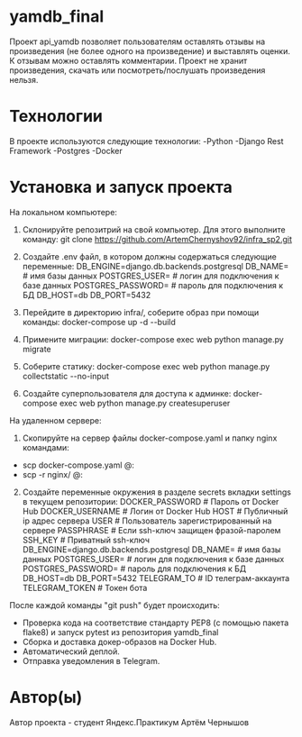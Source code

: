 # yamdb_final

Проект api_yamdb позволяет пользователям оставлять отзывы на произведения (не более одного на произведение) и выставлять оценки.
К отзывам можно оставлять комментарии.
Проект не хранит произведения, скачать или посмотреть/послушать произведения нельзя.

# Технологии

В проекте используются следующие технологии:
-Python
-Django Rest Framework
-Postgres
-Docker

# Установка и запуск проекта
 На локальном компьютере:
 1. Склонируйте репозитрий на свой компьютер. Для этого выполните команду:
  git clone https://github.com/ArtemChernyshov92/infra_sp2.git
 2. Создайте .env файл, в котором должны содержаться следующие переменные:
  DB_ENGINE=django.db.backends.postgresql
  DB_NAME= # имя базы данных
  POSTGRES_USER= # логин для подключения к базе данных
  POSTGRES_PASSWORD= # пароль для подключения к БД
  DB_HOST=db
  DB_PORT=5432

 3. Перейдите в директорию infra/, соберите образ при помощи команды:
  docker-compose up -d --build
 4. Примените миграции:
  docker-compose exec web python manage.py migrate
 5. Соберите статику:
  docker-compose exec web python manage.py collectstatic --no-input
 6. Создайте суперпользователя для доступа к админке:
  docker-compose exec web python manage.py createsuperuser

На удаленном сервере:
 1. Cкопируйте на сервер файлы docker-compose.yaml и папку nginx командами:
 - scp docker-compose.yaml  <user>@<server-ip>:
 - scp -r nginx/ <user>@<server-ip>:

 2. Создайте переменные окружения в разделе secrets вкладки settings в текущем репозитории:
  DOCKER_PASSWORD # Пароль от Docker Hub
  DOCKER_USERNAME # Логин от Docker Hub
  HOST # Публичный ip адрес сервера
  USER # Пользователь зарегистрированный на сервере
  PASSPHRASE # Если ssh-ключ защищен фразой-паролем
  SSH_KEY # Приватный ssh-ключ
  DB_ENGINE=django.db.backends.postgresql
  DB_NAME= # имя базы данных
  POSTGRES_USER= # логин для подключения к базе данных
  POSTGRES_PASSWORD= # пароль для подключения к БД
  DB_HOST=db
  DB_PORT=5432
  TELEGRAM_TO # ID телеграм-аккаунта
  TELEGRAM_TOKEN # Токен бота


После каждой команды "git push" будет происходить:
 - Проверка кода на соответствие стандарту PEP8 (с помощью пакета flake8) и запуск pytest из репозитория yamdb_final
 - Сборка и доставка докер-образов на Docker Hub.
 - Автоматический деплой.
 - Отправка уведомления в Telegram.

# Автор(ы)
 Автор проекта - студент Яндекс.Практикум Артём Чернышов 